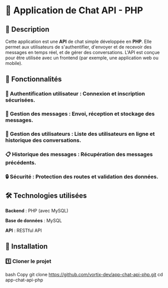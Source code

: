 # 🚀 Application de Chat API - PHP

## 📌 Description

Cette application est une **API** de chat simple développée en **PHP**. Elle permet aux utilisateurs de s'authentifier, d'envoyer et de recevoir des messages en temps réel, et de gérer des conversations. L'API est conçue pour être utilisée avec un frontend (par exemple, une application web ou mobile).

## 🚀 Fonctionnalités

### 🔑 Authentification utilisateur : Connexion et inscription sécurisées.

### 💬 Gestion des messages : Envoi, réception et stockage des messages.

### 👥 Gestion des utilisateurs : Liste des utilisateurs en ligne et historique des conversations.

### 📋 Historique des messages : Récupération des messages précédents.

### 🔒 Sécurité : Protection des routes et validation des données.

## 🛠️ Technologies utilisées

**Backend** : PHP (avec MySQL)

**Base de données** : MySQL

**API** : RESTful API

## 🎯 Installation
### 1️⃣ Cloner le projet
bash
Copy
git clone https://github.com/vortix-dev/app-chat-api-php.git
cd app-chat-api-php
